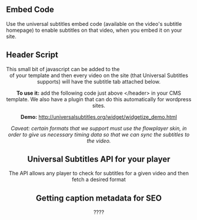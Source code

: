 <h2>Embed Code</h2>
Use the universal subtitles embed code (available on the video's subtitle homepage) to enable subtitles on that video, when you embed it on your site.


<h2>Header Script</h2>
This small bit of javascript can be added to the <header> of your template and then every video on the site (that Universal Subtitles supports) will have the subtitle tab attached below.

**To use it:** add the following code just above \</header\> in your CMS template. We also have a plugin that can do this automatically for wordpress sites.

**Demo:** http://universalsubtitles.org/widget/widgetize_demo.html

*Caveat: certain formats that we support must use the flowplayer skin, in order to give us necessary timing data so that we can sync the subtitles to the video.*


<h2>Universal Subtitles API for your player</h2>
The API allows any player to check for subtitles for a given video and then fetch a desired format


<h2>Getting caption metadata for SEO</h2>
????